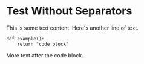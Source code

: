 # Test Without Separators

This is some text content.
Here's another line of text.

```
def example():
    return "code block"
```

More text after the code block.
